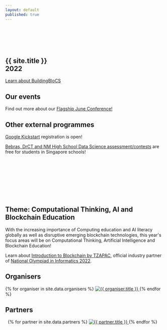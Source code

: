 ```yaml
---
layout: default
published: true
---
```


<br/><br/><br/><br/>

<section class="jumbo">
    <div class="main-div">
        <h1>
            {{ site.title }}<br>
            <span class="huge">2022</span>
        </h1>
	<p>
        <a class="btn brand" href="{{ site.baseurl }}/about/about-us/">Learn about BuildingBloCS</a>
	</p>
		<h2>Our events</h2>
	    <p>Find out more about our <a href="{{ site.baseurl }}/events/june-conference/">Flagship June Conference!</a></p>
	    <h2>Other external programmes</h2>
	    <p><a href="https://codingcompetitions.withgoogle.com/kickstart">Google Kickstart</a> registration is open!</p>
	    <p><a href="https://for.edu.sg/bebrasdrctds">Bebras, DrCT and NM High School Data Science assessment/contests</a> are free for students in Singapore schools!</p> 
    <br/><br/><br/><br/><br/><br/><br/>
    </div>
</section>

## Theme: Computational Thinking, AI and Blockchain Education

With the increasing importance of Computing education and AI literacy globally as well as disruptive emerging blockchain technologies, this year's focus areas will be on Computational Thinking, Artificial Intelligence and Blockchain Education!

Learn about <a href="https://www.youtube.com/watch?v=KI3INCiyst8&t=905s">Introduction to Blockchain by TZAPAC</a>, official industry partner of <a href="https://noisg.comp.nus.edu.sg/noi/">National Olympiad in Informatics 2022</a>. 

## Organisers

<section class="organisers">
    {% for organiser in site.data.organisers %}
    <a href="{{ organiser.url }}">
        <img src="{{ site.baseurl }}/assets/img/{{ organiser.img }}" title="{{ organiser.title }}" />
    </a>
    {% endfor %}
</section>

## Partners

<section class="organisers">
    {% for partner in site.data.partners %}
    <a href="{{ partner.url }}">
        <img src="{{ site.baseurl }}/assets/img/{{ partner.img }}" title="{{ partner.title }}" />
    </a>
    {% endfor %}
</section>
